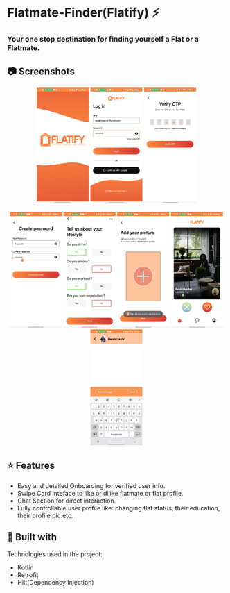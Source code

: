 # Flatmate-Finder(Flatify) ⚡ 
### Your one stop destination for finding yourself a Flat or a Flatmate.

## 📷 Screenshots
<div align="center">
  <img src="https://github.com/Agrawal-Ayush-009/Flatmate_Finder/blob/master/app/src/main/res/drawable/a.jpg?raw=true" width="120" height="267">
  <img src="https://github.com/Agrawal-Ayush-009/Flatmate_Finder/blob/master/app/src/main/res/drawable/b.jpg?raw=true" width="120" height="267">
  <img src="https://github.com/Agrawal-Ayush-009/Flatmate_Finder/blob/master/app/src/main/res/drawable/c.jpg?raw=true" width="120" height="267">
</div>
<br>
<div align="center">
  <img src="https://github.com/Agrawal-Ayush-009/Flatmate_Finder/blob/master/app/src/main/res/drawable/e.jpg?raw=true" width="120" height="267">
  <img src="https://github.com/Agrawal-Ayush-009/Flatmate_Finder/blob/master/app/src/main/res/drawable/f.jpg?raw=true" width="120" height="267">
  <img src="https://github.com/Agrawal-Ayush-009/Flatmate_Finder/blob/master/app/src/main/res/drawable/g.jpg?raw=true" width="120" height="267">
  <img src="https://github.com/Agrawal-Ayush-009/Flatmate_Finder/blob/master/app/src/main/res/drawable/h.jpg?raw=true" width="120" height="267">
</div>
<div align="center">
  <img src="https://github.com/Agrawal-Ayush-009/Flatmate_Finder/blob/master/app/src/main/res/drawable/i.jpg?raw=true" width="120" height="267">
</div>

## ⭐ Features
- Easy and detailed Onboarding for verified user info.
- Swipe Card inteface to like or dilike flatmate or flat profile.
- Chat Section for direct interaction.
- Fully controllable user profile like: changing flat status, their education, their profile pic etc.

## 🔧 Built with
Technologies used in the project:
- Kotlin
- Retrofit
- Hilt(Dependency Injection)

